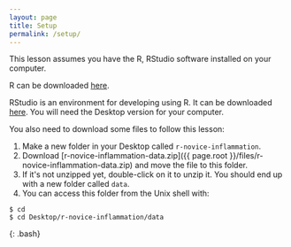 ```yaml
---
layout: page
title: Setup
permalink: /setup/
---
```


This lesson assumes you have the R, RStudio software installed on your computer.

R can be downloaded [here](https://cran.r-project.org/mirrors.html).

RStudio is an environment for developing using R.
It can be downloaded [here](https://www.rstudio.com/products/rstudio/download/).
You will need the Desktop version for your computer.

You also need to download some files to follow this lesson:

1. Make a new folder in your Desktop called `r-novice-inflammation`.
2. Download [r-novice-inflammation-data.zip]({{ page.root }}/files/r-novice-inflammation-data.zip) and move the file to this folder.
3. If it's not unzipped yet, double-click on it to unzip it. You should end up with a new folder called `data`.
4. You can access this folder from the Unix shell with:

~~~
$ cd
$ cd Desktop/r-novice-inflammation/data
~~~
{: .bash}
